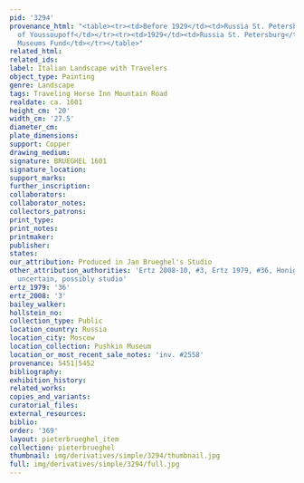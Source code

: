 ```yaml
---
pid: '3294'
provenance_html: "<table><tr><td>Before 1929</td><td>Russia St. Petersburg</td><td>Collection
  of Youssoupoff</td></tr><tr><td>1929</td><td>Russia St. Petersburg</td><td>Leningrad
  Museums Fund</td></tr></table>"
related_html: 
related_ids: 
label: Italian Landscape with Travelers
object_type: Painting
genre: Landscape
tags: Traveling Horse Inn Mountain Road
realdate: ca. 1601
height_cm: '20'
width_cm: '27.5'
diameter_cm: 
plate_dimensions: 
support: Copper
drawing_medium: 
signature: BRUEGHEL 1601
signature_location: 
support_marks: 
further_inscription: 
collaborators: 
collaborator_notes: 
collectors_patrons: 
print_type: 
print_notes: 
printmaker: 
publisher: 
states: 
our_attribution: Produced in Jan Brueghel's Studio
other_attribution_authorities: 'Ertz 2008-10, #3, Ertz 1979, #36, Honig database as
  uncertain, possibly studio'
ertz_1979: '36'
ertz_2008: '3'
bailey_walker: 
hollstein_no: 
collection_type: Public
location_country: Russia
location_city: Moscow
location_collection: Pushkin Museum
location_or_most_recent_sale_notes: 'inv. #2558'
provenance: 5451|5452
bibliography: 
exhibition_history: 
related_works: 
copies_and_variants: 
curatorial_files: 
external_resources: 
biblio: 
order: '369'
layout: pieterbrueghel_item
collection: pieterbrueghel
thumbnail: img/derivatives/simple/3294/thumbnail.jpg
full: img/derivatives/simple/3294/full.jpg
---
```

